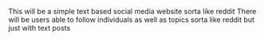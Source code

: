 This will be a simple text based social media website sorta like reddit
There will be users able to follow individuals as well as topics
sorta like reddit but just with text posts